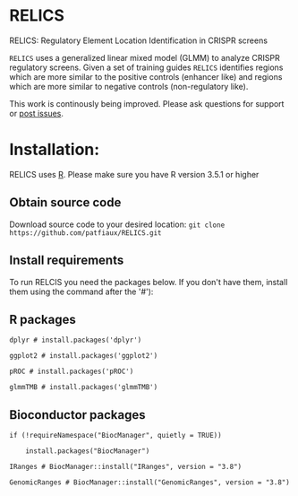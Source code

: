 # RELICS
RELICS: Regulatory Element Location Identification  in CRISPR screens

`RELICS` uses a generalized linear mixed model (GLMM) to analyze CRISPR regulatory screens. Given a set of training guides `RELICS` identifies regions which are more similar to the positive controls (enhancer like) and regions which are more similar to negative controls (non-regulatory like).

This work is continously being improved. Please ask questions for support or [post issues](https://github.com/patfiaux/RELICS/issues).

# Installation:
RELICS uses [R](https://cran.r-project.org/bin/windows/base/). Please make sure you have R version 3.5.1 or higher

## Obtain source code
Download source code to your desired location: `git clone https://github.com/patfiaux/RELICS.git`

## Install requirements
To run RELCIS you need the packages below. If you don't have them, install them using the command after the '#'):
## R packages
```
dplyr # install.packages('dplyr')

ggplot2 # install.packages('ggplot2')

pROC # install.packages('pROC')

glmmTMB # install.packages('glmmTMB')
```
## Bioconductor packages
```
if (!requireNamespace("BiocManager", quietly = TRUE))

    install.packages("BiocManager")
    
IRanges # BiocManager::install("IRanges", version = "3.8")

GenomicRanges # BiocManager::install("GenomicRanges", version = "3.8")
```

